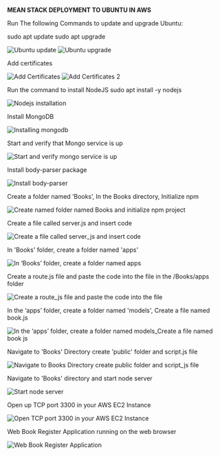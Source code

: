 **MEAN STACK DEPLOYMENT TO UBUNTU IN AWS**

Run The following Commands to update and upgrade Ubuntu:

sudo apt update
sudo apt upgrade

![Ubuntu update](https://user-images.githubusercontent.com/10085348/156920155-b3cb1225-d951-4b3a-bd54-42c9d0f89682.png)
![Ubuntu upgrade](https://user-images.githubusercontent.com/10085348/156920156-e169d67a-6d75-400f-a07e-7c20d0c03780.png)

Add certificates

![Add Certificates](https://user-images.githubusercontent.com/10085348/156920216-970951c0-888d-416a-9838-4c1a9764ea02.png)
![Add Certificates 2](https://user-images.githubusercontent.com/10085348/156920219-53036ac7-17d7-44c3-818e-a3370da45b9c.png)


Run the command to install NodeJS
sudo apt install -y nodejs

![Nodejs installation](https://user-images.githubusercontent.com/10085348/156920300-2765b473-78f0-46dc-bbe1-a6c1845f0c17.png)

Install MongoDB

![Installing mongodb](https://user-images.githubusercontent.com/10085348/156920396-5fc2f505-fb6e-4cfe-9b2d-55f14234350b.png)

Start and verify that Mongo service is up

![Start and verify mongo service is up](https://user-images.githubusercontent.com/10085348/156920425-2714a0bd-f728-42d3-bd7d-be826b5b406d.png)


Install body-parser package

![Install body-parser](https://user-images.githubusercontent.com/10085348/156920487-1db4a6a2-d216-4e5a-bdb5-3cdc39c2ce9e.png)

Create a folder named ‘Books’, In the Books directory, Initialize npm 

![Create named folder named Books and initialize npm project](https://user-images.githubusercontent.com/10085348/156920521-000325ff-aa82-4499-8a0f-07a71eb106b0.png)

Create a file called server.js and insert code

![Create a file called server_js and insert code](https://user-images.githubusercontent.com/10085348/156920645-8e68548e-d69c-4a99-8c57-161dec2964de.png)

In 'Books' folder, create a folder named 'apps'

![In ‘Books’ folder, create a folder named apps](https://user-images.githubusercontent.com/10085348/156920807-bfb5a9a3-845b-4552-ad91-9f9d571ec392.png)

Create a route.js file and paste the code into the file in the /Books/apps folder

![Create a route_js file and paste the code into the file](https://user-images.githubusercontent.com/10085348/156920902-5da80974-bd85-41c3-b600-24778bc3d1cb.png)

In the ‘apps’ folder, create a folder named 'models', Create a file named book.js

![In the ‘apps’ folder, create a folder named models_Create a file named book js](https://user-images.githubusercontent.com/10085348/156920947-1c428903-8d5b-4221-ae13-0a6cf3739c48.png)

Navigate to 'Books' Directory create 'public' folder and script.js file

![Navigate to Books Directory create public folder and script_js file](https://user-images.githubusercontent.com/10085348/156921040-8d4345f2-dfd3-46e6-a2b1-7e74e77ee379.png)

Navigate to 'Books' directory and start node server

![Start node server](https://user-images.githubusercontent.com/10085348/156921155-25e53213-ee0c-4483-83f3-50d31aac306d.png)

Open up TCP port 3300 in your AWS EC2 Instance

![Open TCP port 3300 in your AWS EC2 Instance](https://user-images.githubusercontent.com/10085348/156921208-2c5cb0b0-d5ad-467d-95ca-4b612bb376b8.png)

Web Book Register Application running on the web browser

![Web Book Register Application](https://user-images.githubusercontent.com/10085348/156921227-6fe10f5e-bce2-48af-b45c-0109e1b9afc5.png)
